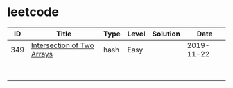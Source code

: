 # leetcode



|  ID  | Title                                                        | Type | Level | Solution | Date       |
| :--: | ------------------------------------------------------------ | ---- | ----- | -------- | ---------- |
| 349  | [Intersection of Two Arrays](https://leetcode-cn.com/problems/intersection-of-two-arrays/) | hash | Easy  |          | 2019-11-22 |
|      |                                                              |      |       |          |            |
|      |                                                              |      |       |          |            |
|      |                                                              |      |       |          |            |
|      |                                                              |      |       |          |            |
|      |                                                              |      |       |          |            |
|      |                                                              |      |       |          |            |
|      |                                                              |      |       |          |            |
|      |                                                              |      |       |          |            |

